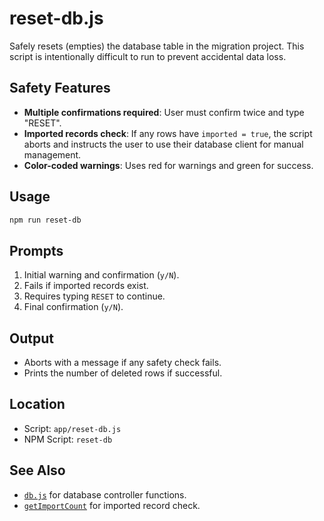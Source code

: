 # reset-db.js

Safely resets (empties) the database table in the migration project. This script is intentionally difficult to run to prevent accidental data loss.

## Safety Features
- **Multiple confirmations required**: User must confirm twice and type "RESET".
- **Imported records check**: If any rows have `imported = true`, the script aborts and instructs the user to use their database client for manual management.
- **Color-coded warnings**: Uses red for warnings and green for success.

## Usage

```sh
npm run reset-db
```

## Prompts
1. Initial warning and confirmation (`y/N`).
2. Fails if imported records exist.
3. Requires typing `RESET` to continue.
4. Final confirmation (`y/N`).

## Output
- Aborts with a message if any safety check fails.
- Prints the number of deleted rows if successful.

## Location
- Script: `app/reset-db.js`
- NPM Script: `reset-db`

## See Also
- [`db.js`](./db.md) for database controller functions.
- [`getImportCount`](./db.md#getimportcount) for imported record check.
